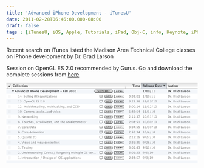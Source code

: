 ```yaml
---
title: 'Advanced iPhone Development - iTunesU'
date: 2011-02-28T06:46:00.000-08:00
draft: false
tags : [iTunesU, iOS, Apple, Tutorials, iPad, Obj-C, info, Keynote, iPhone, iTunes, Tips]
---
```


  
Recent search on iTunes listed the Madison Area Technical College classes on iPhone development by Dr. Brad Larson  
  
Session on OpenGL ES 2.0 recommended by Gurus. Go and download the complete sessions from [here](http://itunes.apple.com/WebObjects/MZStore.woa/wa/viewPodcast?id=407243028)  
  

![iTunesU course screenshot](/assets/Screen-shot-2011-02-28-at-4.35.27-PM.png)